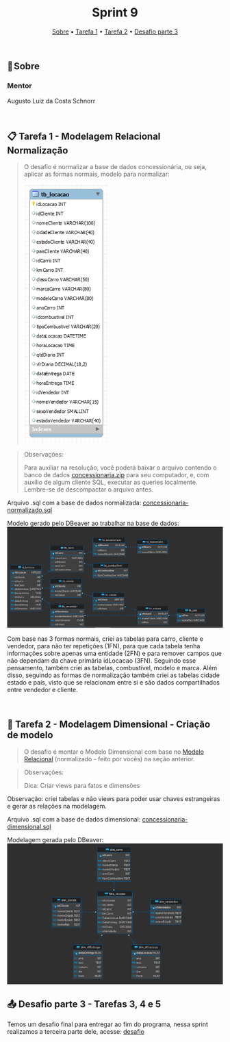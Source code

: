 <h1 align="center"> Sprint 9</h1>

<p align="center">
 <a href="#sobre">Sobre</a> •
 <a href="#tarefa1">Tarefa 1</a> •
 <a href="#tarefa2">Tarefa 2</a> •
 <a href="#desafio">Desafio parte 3</a>
</p>

<br> 

<a id="sobre"></a>
## 📎 Sobre

### Mentor

Augusto Luiz da Costa Schnorr

<br>

<a id="tarefa1"></a>
## 📋 Tarefa 1 - Modelagem Relacional Normalização

>O desafio é normalizar a base de dados concessionária, ou seja, aplicar as formas normais, modelo para normalizar:
>
> ![concessionaria](/sprint9/imagens-readme/concessionaria.png)

>Observações:
>
>Para auxiliar na resolução, você poderá baixar o arquivo contendo o banco de dados [concessionaria.zip](/sprint9/tarefa1/concessionaria.zip) para seu computador, e, com auxílio de algum cliente SQL, executar as queries localmente. Lembre-se de descompactar o arquivo antes.

Arquivo .sql com a base de dados normalizada: [concessionaria-normalizado.sql](/sprint9/tarefa1/concessionaria-normalizado.sql)

Modelo gerado pelo DBeaver ao trabalhar na base de dados:
![modelagem-normalizada](/sprint9/imagens-readme/ERnormalizado.PNG)

Com base nas 3 formas normais, criei as tabelas para carro, cliente e vendedor, para não ter repetições (1FN), para que cada tabela tenha informações sobre apenas uma entidade (2FN) e para remover campos que não dependam da chave primária idLocacao (3FN).  Seguindo esse pensamento, também criei as tabelas, combustível, modelo e marca. Além disso, seguindo as formas de normalização também criei as tabelas cidade estado e país, visto que se relacionam entre si e são dados compartilhados entre vendedor e cliente.

<br>

<a id="tarefa2"></a>
## 📝 Tarefa 2 - Modelagem Dimensional - Criação de modelo

>O desafio é montar o Modelo Dimensional com base no [Modelo Relacional](/sprint9/tarefa1/concessionaria-normalizado.sql) (normalizado - feito por vocês) na seção anterior.

>Observações:
>
>Dica: Criar views para fatos e dimensões

Observação: criei tabelas e não views para poder usar chaves estrangeiras e gerar as relações na modelagem.

Arquivo .sql com a base de dados dimensional: [concessionaria-dimensional.sql](/sprint9/tarefa2/concessionaria-dimensional.sql)

Modelagem gerada pelo DBeaver: ![modelagem-dimensional](/sprint9/imagens-readme/ERdimensional.PNG)
<br>

<a id="desafio"></a>
## 📤 Desafio parte 3 - Tarefas 3, 4 e 5

Temos um desafio final para entregar ao fim do programa, nessa sprint realizamos a terceira parte dele, acesse: [desafio](/desafio/)

<br>

